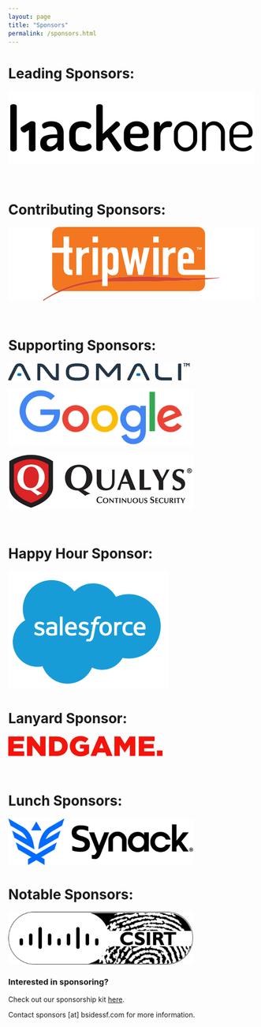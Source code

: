 ```yaml
---
layout: page
title: "Sponsors"
permalink: /sponsors.html
---    
```


# Leading Sponsors:  

![HackerOne](images/sponsors_2017/hackerone.png "HackerOne Logo")

<br/>

# Contributing Sponsors:

![Tripwire](images/sponsors_2017/tripwire.png "Tripwire Logo")

<br/>

# Supporting Sponsors:

![Anomali](images/sponsors_2017/Anomali_Logo.jpg "Anomali Logo")

<img src="/images/sponsors_2017/google.png" width="375" alt="Google">

![Qualys](images/sponsors_2017/qualys_75.png "Qualys Logo")

<br/>

# Happy Hour Sponsor:

<img src="/images/sponsors_2017/salesforce.png" width="325" alt="Salesforce">

<br/>

# Lanyard Sponsor:

![Endgame](images/sponsors_2017/Endgame_Logo_Half2.jpg "Endgame Logo")

<br/>

# Lunch Sponsors:

<img src="/images/sponsors_2017/synack.png" width="375" alt="Synack">

<br/>

# Notable Sponsors:

<img src="/images/sponsors_2017/cisco_csirt.png" width="375" alt="Cisco CSIRT">

<br/>

### Interested in sponsoring?

Check out our sponsorship kit [here](https://drive.google.com/file/d/0ByXZtaPFWlMiZUlJbFRISnAzVlE/view?usp=sharing).

Contact sponsors [at] bsidessf.com for more information.   
